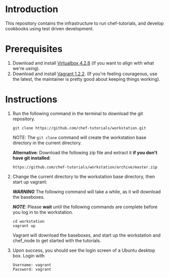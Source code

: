 Introduction
============
This repository contains the infrastructure to run chef-tutorials, and develop cookbooks using test driven development.


Prerequisites 
============

1.  Download and install [Virtualbox 4.2.6](https://www.virtualbox.org/wiki/Download_Old_Builds_4_2) (if you want to align with what we're using). 
2.  Download and install [Vagrant 1.2.2](http://downloads.vagrantup.com/tags/v1.1.5). (If you're feeling courageous, use the latest, the maintainer is pretty good about keeping things working).

Instructions
============

1.  Run the following command in the terminal to download the git repository.
    
    ```
    git clone https://github.com/chef-tutorials/workstation.git
    ```

    NOTE: The `git clone` command will create the workstation base directory in the current directory.
    
    __Alternative__: Download the following zip file and extract it __if you don't have git installed__:
    
    ```
    https://github.com/chef-tutorials/workstation/archive/master.zip
    ```
    
2.  Change the current directory to the workstation base directory, then start up vagrant:
    
    ___WARNING___
    The following command will take a while, as it will download the baseboxes.
    
    ___NOTE___: Please __wait__ until the following commands are complete before you log in to the workstation.
    
    ```
    cd workstation
    vagrant up 
    ```
    
    Vagrant will download the baseboxes, and start up the workstation and chef_node to get started with the tutorials.
   

4.  Upon success, you should see the login screen of a Ubuntu desktop box. Login with
    
    ```
    Username: vagrant
    Password: vagrant
    ```
